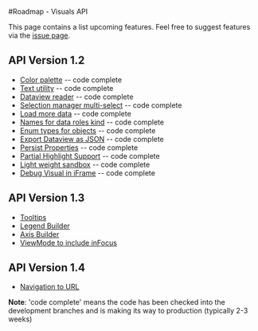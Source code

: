 #Roadmap - Visuals API

This page contains a list upcoming features. Feel free to suggest features via the [issue page](https://github.com/Microsoft/PowerBI-visuals/issues?q=is%3Aopen+is%3Aissue+label%3AFeature).

## API Version 1.2
* [Color palette](https://github.com/Microsoft/PowerBI-visuals/issues/28)                        -- code complete
* [Text utility](https://github.com/Microsoft/PowerBI-visuals/issues/29)                         -- code complete
* [Dataview reader](https://github.com/Microsoft/PowerBI-visuals/issues/30)                      -- code complete
* [Selection manager multi-select](https://github.com/Microsoft/PowerBI-visuals/issues/31)       -- code complete
* [Load more data](https://github.com/Microsoft/PowerBI-visuals/issues/32)                       -- code complete
* [Names for data roles kind](https://github.com/Microsoft/PowerBI-visuals/issues/38)            -- code complete
* [Enum types for objects](https://github.com/Microsoft/PowerBI-visuals/issues/39)               -- code complete
* [Export Dataview as JSON](https://github.com/Microsoft/PowerBI-visuals/issues/54)              -- code complete
* [Persist Properties](https://github.com/Microsoft/PowerBI-visuals/issues/33)                   -- code complete
* [Partial Highlight Support](https://github.com/Microsoft/PowerBI-visuals/issues/66)            -- code complete
* [Light weight sandbox](https://github.com/Microsoft/PowerBI-visuals/issues/37)                 -- code complete
* [Debug Visual in iFrame](https://github.com/Microsoft/PowerBI-visuals/issues/50)               -- code complete

## API Version 1.3
* [Tooltips](https://github.com/Microsoft/PowerBI-visuals/issues/34)
* [Legend Builder](https://github.com/Microsoft/PowerBI-visuals/issues/35)
* [Axis Builder](https://github.com/Microsoft/PowerBI-visuals/issues/36)
* [ViewMode to include inFocus](https://github.com/Microsoft/PowerBI-visuals/issues/53)

## API Version 1.4
* [Navigation to URL](https://github.com/Microsoft/PowerBI-visuals/issues/52)

**Note**: 'code complete' means the code has been checked into the development branches and is making its way to production (typically 2-3 weeks)
